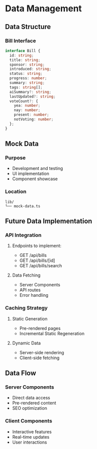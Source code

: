 # Data Management

## Data Structure

### Bill Interface
```typescript
interface Bill {
  id: string;
  title: string;
  sponsor: string;
  introduced: string;
  status: string;
  progress: number;
  summary: string;
  tags: string[];
  aiSummary?: string;
  lastUpdated?: string;
  voteCount?: {
    yea: number;
    nay: number;
    present: number;
    notVoting: number;
  };
}
```

## Mock Data

### Purpose
- Development and testing
- UI implementation
- Component showcase

### Location
```
lib/
└── mock-data.ts
```

## Future Data Implementation

### API Integration
1. Endpoints to implement:
   - GET /api/bills
   - GET /api/bills/[id]
   - GET /api/bills/search

2. Data Fetching
   - Server Components
   - API routes
   - Error handling

### Caching Strategy
1. Static Generation
   - Pre-rendered pages
   - Incremental Static Regeneration

2. Dynamic Data
   - Server-side rendering
   - Client-side fetching

## Data Flow

### Server Components
- Direct data access
- Pre-rendered content
- SEO optimization

### Client Components
- Interactive features
- Real-time updates
- User interactions